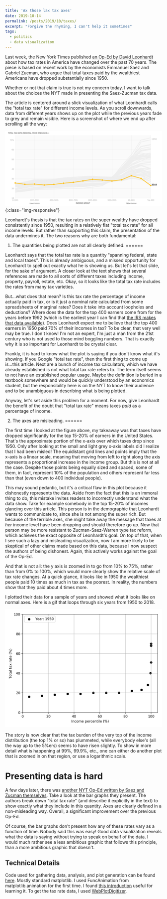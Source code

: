```yaml
---
title: 'Ax those lax tax axes'
date: 2019-10-14
permalink: /posts/2019/10/taxes/
excerpt: "Forgive the rhyming, I can't help it sometimes"
tags:
  - politics
  - data visualization
---
```


Last week, the New York Times published [an Op-Ed by David Leonhardt](https://www.nytimes.com/interactive/2019/10/06/opinion/income-tax-rate-wealthy.html) about how tax rates in America have changed over the past 70 years. The piece is based on recent work by the economists Emmanuel Saez and Gabriel Zucman, who argue that total taxes paid by the wealthiest Americans have dropped substantially since 1950. 

Whether or not that claim is true is not my concern today. I want to talk about the choices the NYT made in presenting the Saez-Zucman tax data. 

The article is centered around a slick visualization of what Leonhardt calls the "total tax rate" for different income levels. As you scroll downwards, data from different years shows up on the plot while the previous years fade to grey and remain visible. Here is a screenshot of where we end up after scrolling all the way:

![original-nyt](/images/for-posts/leonhardt-screencap.png){:class="img-responsive"}

Leonhardt's thesis is that the tax rates on the super wealthy have dropped consistently since 1950, resulting in a relatively flat "total tax rate" for all income levels. But rather than supporting this claim, the presentation of the data undermines it. The two reasons why are both fundamental:

1) The quantities being plotted are not all clearly defined.
======

Leonhardt says that the total tax rate is a quantity "spanning federal, state and local taxes". This is already ambiguous, and a missed opportunity for Leonhardt to spell out exactly what he is showing us. But let's let that slide, for the sake of argument. A closer look at the text shows that several references are made to all sorts of different taxes including income, property, payroll, estate, etc. Okay, so it looks like the total tax rate includes the rates from many tax varieties. 

But...what does that mean? Is this tax rate the percentage of income actually paid in tax, or is it just a nominal rate calculated from some spreadsheets of marginal rates? Does it take into account loopholes and deductions? Where does the data for the top 400 earners come from for the years before 1992 (which is the earliest year I can find that [the IRS makes that data available](https://www.irs.gov/pub/irs-soi/09intop400.pdf)). Does Leonhardt expect me to believe that the top 400 earners in 1950 paid 70% of their incomes in tax? To be clear, that very well may be true. I don't know! I'm not an expert, I'm just a man from the 21st century who is not used to those mind boggling numbers. That is exactly why it is so important for Leonhardt to be crystal clear.

Frankly, it is hard to know what the plot is saying if you don't know what it's showing. If you Google "total tax rate", then the first thing to come up is...this article. Next are a bunch of income tax calculators, which we have already established is not what total tax rate refers to. The term itself seems to not have an established popular usage. Maybe the definition is buried in a textbook somewhere and would be quickly understood by an economics student, but the responsibility here is on the NYT to know their audience and to be unambiguous in describing what is being plotted.

Anyway, let's set aside this problem for a moment. For now, give Leonhardt the benefit of the doubt that "total tax rate" means taxes *paid* as a percentage of income.

2) The axes are misleading.
======

The first time I looked at the figure above, my takeaway was that taxes have dropped significantly for the top 15-20% of earners in the United States. That's the approximate portion of the x-axis over which taxes drop since 1950. Only after looking at the small and light grey x-axis labels did I realize that I had been misled! The equidistant grid lines and points imply that the x-axis is a linear scale, meaning that moving from left to right along the axis represents a proportional increase in the income group. But this is not at all the case. Despite those points being equally sized and spaced, some of them, in fact, represent 10% of the population and others represent far less than that (even down to 400 individual people).

This may sound pedantic, but it's a critical flaw in this plot because it dishonestly represents the data. Aside from the fact that this is an immoral thing to do, this mistake invites readers to incorrectly understand what the data show. Take for example somebody in the top 15-20% of incomes glancing over this article. This person is in the demographic that Leonhardt wants to communicate to, since she is not among the super rich. But because of the terrible axes, she might take away the message that taxes at *her* income level have been dropping and should therefore go up. Now that person may be more resistant to Zucman-Saez-Warren type tax reform, which achieves the exact opposite of Leonhardt's goal. On top of that, when I see such a lazy and misleading visualization, now I am more likely to be skeptical of other claims made based on this data, because I now suspect the authors of being dishonest. Again, this actively works against the goal of the Op-Ed.

And that is not all: the y axis is zoomed in to go from 10% to 75%, rather than from 0% to 100%, which would more clearly show the relative scale of tax rate changes. At a quick glance, it looks like in 1950 the wealthiest people paid 10 times as much in tax as the poorest. In reality, the numbers show that they paid about 4 times more. 

I plotted their data for a sample of years and showed what it looks like on normal axes. Here is a gif that loops through six years from 1950 to 2018. 

![tax-rate-gif](/images/for-posts/tax-rate.gif)

The story is now clear that the tax burden of the very top of the income distribution (the top 1% or so) has plummeted, while everybody else's (all the way up to the 5%ers) seems to have risen slightly. To show in more detail what is happening at 99%, 99.9%, etc., one can either do another plot that is zoomed in on that region, or use a logarithmic scale.

Presenting data is hard
======

A few days later, there was [another NYT Op-Ed written by Saez and Zucman themselves](https://www.nytimes.com/2019/10/11/opinion/sunday/wealth-income-tax-rate.html?action=click&module=Opinion&pgtype=Homepage). Take a look at the bar graphs they present. The authors break down "total tax rate" (and describe it explicitly in the text) to show exactly what they include in this quantity. Axes are clearly defined in a non-misleading way. Overall, a significant improvement over the previous Op-Ed. 

Of course, the bar graphs don't present how any of these rates vary as a function of time. Nobody said this was easy! Good data visualization reveals what the data is saying without trying to speak on behalf of the data. I would much rather see a less ambitious graphic that follows this principle, than a more ambitious graphic that doesn't. 

Technical Details
------
Code used for gathering data, analysis, and plot generation can be found [here](https://github.com/jmanfredi/tax-rates). Mostly standard matplotlib. I used FuncAnimation from matplotlib.animation for the first time. I found [this introduction](https://eli.thegreenplace.net/2016/drawing-animated-gifs-with-matplotlib/) useful for learning it. To get the tax rate data, I used [WebPlotDigitizer](https://automeris.io/WebPlotDigitizer/).
